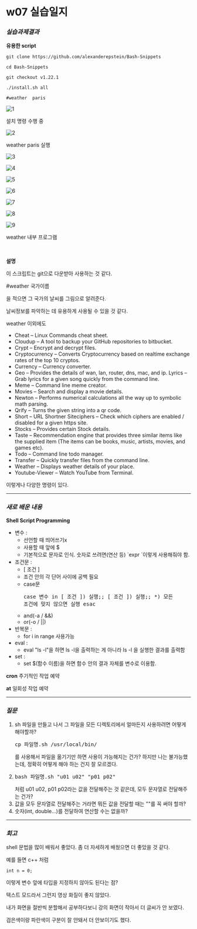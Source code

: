 # w07 실습일지
### _실습과제결과_

__유용한 script__

```
git clone https://github.com/alexanderepstein/Bash-Snippets

cd Bash-Snippets

git checkout v1.22.1

./install.sh all

#weather  paris
```

![1](https://user-images.githubusercontent.com/79977182/114577210-c9e2d880-9cb6-11eb-9359-96eedd7199ad.PNG)

설치 명령 수행 중

![2](https://user-images.githubusercontent.com/79977182/114577214-ca7b6f00-9cb6-11eb-9639-ecb79cc5063b.PNG)

weather paris 실행

![3](https://user-images.githubusercontent.com/79977182/114577219-cb140580-9cb6-11eb-850a-f9408f1a2b92.PNG)

![4](https://user-images.githubusercontent.com/79977182/114577223-cb140580-9cb6-11eb-8cb0-32d815ed6b8f.PNG)

![5](https://user-images.githubusercontent.com/79977182/114577224-cbac9c00-9cb6-11eb-9f88-a325612279c1.PNG)

![6](https://user-images.githubusercontent.com/79977182/114577228-cc453280-9cb6-11eb-922b-c67e537d8385.PNG)

![7](https://user-images.githubusercontent.com/79977182/114577232-cc453280-9cb6-11eb-9d02-0a5b72b44288.PNG)

![8](https://user-images.githubusercontent.com/79977182/114577234-ccddc900-9cb6-11eb-9edf-d1468921d286.PNG)

![9](https://user-images.githubusercontent.com/79977182/114577238-ccddc900-9cb6-11eb-81c7-25df69c3d5a4.PNG)

weather 내부 프로그램

<br/>

__설명__

이 스크립트는 git으로 다운받아 사용하는 것 같다.

#weather 국가이름

을 적으면 그 국가의 날씨를 그림으로 알려준다.

날씨정보를 파악하는 데 유용하게 사용될 수 있을 것 같다.

weather 이외에도

- Cheat – Linux Commands cheat sheet.
- Cloudup – A tool to backup your GitHub repositories to bitbucket.
- Crypt – Encrypt and decrypt files.
- Cryptocurrency – Converts Cryptocurrency based on realtime exchange rates of the top 10 cryptos.
- Currency – Currency converter.
- Geo – Provides the details of wan, lan, router, dns, mac, and ip.
Lyrics – Grab lyrics for a given song quickly from the command line.
- Meme – Command line meme creator.
- Movies – Search and display a movie details.
- Newton – Performs numerical calculations all the way up to symbolic math parsing.
- Qrify – Turns the given string into a qr code.
- Short – URL Shortner
Siteciphers – Check which ciphers are enabled / disabled for a given https site.
- Stocks – Provides certain Stock details.
- Taste – Recommendation engine that provides three similar items like the supplied item (The items can be books, music, artists, movies, and games etc).
- Todo – Command line todo manager.
- Transfer – Quickly transfer files from the command line.
- Weather – Displays weather details of your place.
- Youtube-Viewer – Watch YouTube from Terminal.

이렇게나 다양한 명령이 있다.

------
### _새로 배운 내용_

__Shell Script Programming__

- 변수 :
    - 선언할 때 띄어쓰기x
    - 사용할 때 앞에 $
    - 기본적으로 문자로 인식. 숫자로 쓰려면(연산 등) \`expr  \`이렇게 사용해줘야 함.
- 조건문 :
    - [ 조건 ]
    - 조건 안의 각 단어 사이에 공백 필요
    - case문 <pre>case 변수 in
    [ 조건 ])
    실행;;
    [ 조건 ])
    실행;;
    \*)
    모든 조건에 맞지 않으면 실행
    esac</pre>
    - and(-a / &&)
    - or(-o / ||)
- 반복문 :
    - for i in range 사용가능
- eval :
    - eval "ls -l"을 하면 ls -l을 출력하는 게 아니라 ls -l 을 실행한 결과를 출력함
- set :
    - set $(함수 이름)을 하면 함수 안의 결과 자체를 변수로 이용함.

__cron__
주기적인 작업 예약

__at__
일회성 작업 예약

---------
### _질문_

1. sh 파일을 만들고 나서 그 파일을 모든 디렉토리에서 얼마든지 사용하려면 어떻게 해야할까? <pre>cp 파일명.sh /usr/local/bin/</pre>를 사용해서 파일을 옮기기만 하면 사용이 가능해지는 건가? 하지만 나는 불가능했는데, 정확히 어떻게 해야 하는 건지 잘 모르겠다.
2. <pre>bash 파일명.sh "u01 u02" "p01 p02"</pre>처럼 u01 u02, p01 p02라는 값을 전달해주는 것 같은데, 모두 문자열로 전달해주는 건가?
3. 값을 모두 문자열로 전달해주는 거라면 뭐든 값을 전달할 때는 ""를 꼭 써야 할까?
4. 숫자(int, double...)를 전달하여 연산할 수는 없을까?

-----
### _회고_

shell 문법을 많이 배워서 좋았다. 좀 더 자세하게 배웠으면 더 좋았을 것 같다.

예를 들면 c++ 처럼

    int n = 0;

이렇게 변수 앞에 타입을 지정하지 않아도 된다는 점?

텍스트 모드라서 그런지 영상 화질이 좋지 않았다.

내가 화면을 절반씩 분할해서 공부하다보니 강의 화면이 작아서 더 글씨가 안 보였다.

검은색이랑 파란색이 구분이 잘 안돼서 더 안보이기도 했다.